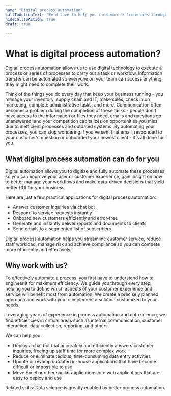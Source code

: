 ```yaml
---
name: "Digital process automation"
callToActionText: "We'd love to help you find more efficiencies through process automation. Contact us today."
hideCallToAction: true
draft: true

---
```


# What is digital process automation?

Digital process automation allows us to use digital technology to execute a process or series of processes to carry out a task or workflow. Information transfer can be automated so everyone on your team can access anything they might need to complete their work.

Think of the things you do every day that keep your business running - you manage your inventory, supply chain and IT, make sales, check in on marketing, complete administrative tasks, and more. Communication often becomes a problem during the completion of these tasks - people don't have access to the information or files they need, emails and questions go unanswered, and your competition capitalizes on opportunities you miss due to inefficient processes and outdated systems. By automating your processes, you can stop wondering if you've sent that email, responded to your customer's question or onboarded your newest client - it's all done for you.

## What digital process automation can do for you

Digital automation allows you to digitize and fully automate these processes so you can improve your user or customer experience, gain insight on how to better manage your workflows and make data-driven decisions that yield better ROI for your business.

Here are just a few practical applications for digital process automation:

- Answer customer inquiries via chat bot 
- Respond to service requests instantly 
-  Onboard new customers efficiently and error-free 
- Generate and instantly deliver reports and documents to clients 
- Send emails to a segmented list of subscribers 

Digital process automation helps you streamline customer service, reduce staff workload, manage risk and achieve compliance so you can compete more efficiently and effectively.

## Why work with us?

To effectively automate a process, you first have to understand how to engineer it for maximum efficiency. We guide you through every step, helping you to define which aspects of your customer experience and service will benefit most from automation. We create a precisely planned approach and work with you to implement a solution customized to your needs. 

Leveraging years of experience in process automation and data science, we find efficiencies in critical areas such as internal communication, customer interaction, data collection, reporting, and others. 

We can help you:

- Deploy a chat bot that accurately and efficiently answers customer inquiries, freeing up staff time for more complex work
- Reduce or eliminate tedious, time-consuming data entry activities
- Update or revamp outdated in-house applications that have become difficult or impossible to use 
- Move Excel or other similar applications into web applications that are easy to deploy and use

Related skills: Data science is greatly enabled by better process automation. 

